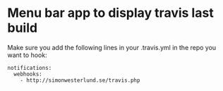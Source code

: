 Menu bar app to display travis last build
=========================================

Make sure you add the following lines in your .travis.yml in the repo you want to hook:

    notifications:
      webhooks:
        - http://simonwesterlund.se/travis.php
